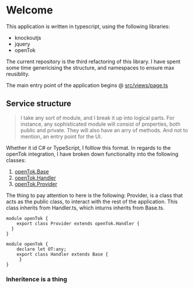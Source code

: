 # Welcome

This application is written in typescript, using the following libraries:
* knockoutjs
* jquery
* openTok

The current repository is the third refactoring of this library. I have spent some time genericising the structure, and namespaces to ensure max reusiblity.

The main entry point of the application begins @ <a href="https://github.com/vmfdesign/openTok3/blob/master/src/views/page.ts">src/views/page.ts</a>

## Service structure
> I take any sort of module, and I break it up into logical parts.  For instance, any sophisticated module will consist of properties, both public and private.  They will also have an arry of methods. And not to mention, an entry point for the UI.

Whether it id C# or TypeScript, I folllow this format.  In regards to the openTok integration, I have broken down functionality into the following classes:

1) <a href="https://github.com/vmfdesign/openTok3/blob/master/src/services/base.ts">openTok.Base</A>
2) <a href="https://github.com/vmfdesign/openTok3/blob/master/src/services/handler.ts">openTok.Handler</A>
3) <a href="https://github.com/vmfdesign/openTok3/blob/master/src/services/provider.ts">openTok.Provider</A>

The thing to pay attention to here is the following:
Provider, is a class that acts as the public class, to interact with the rest of the application.  This class inherits from Handler.ts, which inturns inherits from Base.ts.

```
module openTok {
    export class Provider extends openTok.Handler {
  }
}
```

```
module openTok {
    declare let OT:any;
    export class Handler extends Base {
     }
}
```

### Inheritence is a thing
